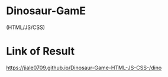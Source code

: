 # Dinosaur-GamE
  (HTML/JS/CSS)

# Link of Result

  https://jiale0709.github.io/Dinosaur-Game-HTML-JS-CSS-/dino
